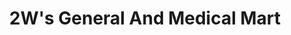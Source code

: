 ---
title: "2W's General And Medical Mart"
url: /karachi/2ws-general-and-medical-mart/
shop: Sanitätshaus
---